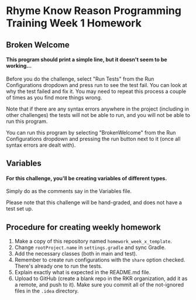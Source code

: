 # Rhyme Know Reason Programming Training Week 1 Homework

## Broken Welcome
#### This program should print a simple line, but it doesn't seem to be working...
Before you do the challenge, select "Run Tests" from the Run Configurations dropdown and press run to see the test fail. 
You can look at why the test failed and fix it. You may need to repeat this process a couple of times as you find more things wrong.

Note that if there are any syntax errors anywhere in the project (including in other challenges) the tests will not be able to run, and you will not be able to run this program.

You can run this program by selecting "BrokenWelcome" from the Run Configurations dropdown and pressing the run button next to it (once all syntax errors are dealt with).

## Variables
#### For this challenge, you'll be creating variables of different types. 
Simply do as the comments say in the Variables file.

Please note that this challenge will be hand-graded, and does not have a test set up. 

## Procedure for creating weekly homework

1. Make a copy of this repository named `homework_week_x_template`.
2. Change `rootProject.name` in `settings.gradle` and sync Gradle.
2. Add the necessary classes (both in main and test).
3. Remember to create run configurations with the `share` option checked. There's already one to run the tests.
4. Explain exactly what is expected in the README.md file.
5. Upload to GitHub (create a blank repo in the RKR organization, add it as a remote, and push to it). Make sure you commit all of the not-ignored files in the `.idea` directory.